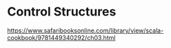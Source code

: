 # Control Structures

https://www.safaribooksonline.com/library/view/scala-cookbook/9781449340292/ch03.html
